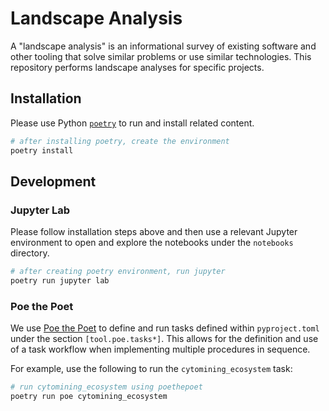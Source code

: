 # Landscape Analysis

A "landscape analysis" is an informational survey of existing software and other tooling that solve similar problems or use similar technologies.
This repository performs landscape analyses for specific projects.

## Installation

Please use Python [`poetry`](https://python-poetry.org/) to run and install related content.

```bash
# after installing poetry, create the environment
poetry install
```

## Development

### Jupyter Lab

Please follow installation steps above and then use a relevant Jupyter environment to open and explore the notebooks under the `notebooks` directory.

```bash
# after creating poetry environment, run jupyter
poetry run jupyter lab
```

### Poe the Poet

We use [Poe the Poet](https://poethepoet.natn.io/index.html) to define and run tasks defined within `pyproject.toml` under the section `[tool.poe.tasks*]`.
This allows for the definition and use of a task workflow when implementing multiple procedures in sequence.

For example, use the following to run the `cytomining_ecosystem` task:

```bash
# run cytomining_ecosystem using poethepoet
poetry run poe cytomining_ecosystem
```
